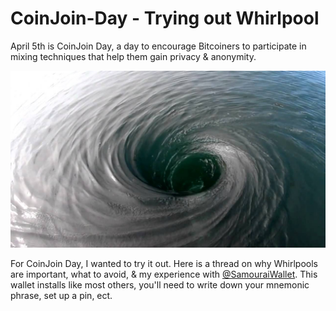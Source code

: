 # CoinJoin-Day - Trying out Whirlpool
April 5th is CoinJoin Day, a day to encourage Bitcoiners to participate in mixing techniques that help them gain privacy & anonymity. 

![](assets/Whirlpool.jpg)

For CoinJoin Day, I wanted to try it out. Here is a thread on why Whirlpools are important, what to avoid, & my experience with [@SamouraiWallet](https://twitter.com/SamouraiWallet). This wallet installs like most others, you'll need to write down your mnemonic phrase, set up a pin, ect.
